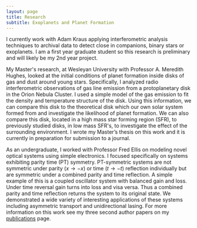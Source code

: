 ```yaml
---
layout: page
title: Research
subtitle: Exoplanets and Planet Formation
---
```


I currently work with Adam Kraus applying interferometric analysis techniques to archival data to detect close in companions, binary stars or exoplanets. I am a first year graduate student so this research is preliminary and will likely be my 2nd year project.

My Master's research, at Wesleyan University with Professor A. Meredith Hughes, looked at the initial conditions of planet formation inside disks of gas and dust around young stars. Specifically, I analyzed radio interferometric observations of gas line emission from a protoplanetary disk in the Orion Nebula Cluster. I used a simple model of the gas emission to fit the density and temperature structure of the disk. Using this information, we can compare this disk to the theoretical disk which our own solar system formed from and investigate the likelihood of planet formation. We can also compare this disk, located in a high mass star forming region (SFR), to previously studied disks, in low mass SFR's, to investigate the effect of the surrounding environment. I wrote my Master’s thesis on this work and it is currently in preparation for submission to a journal.

As an undergraduate, I worked with Professor Fred Ellis on modeling novel optical systems using simple electronics. I focused specifically on systems exhibiting parity time (PT) symmetry. PT-symmetric systems are not symmetric under parity $(x \rightarrow -x)$ or time $(t \rightarrow -t)$ reflection individually but are symmetric under a combined parity and time reflection. A simple example of this is a coupled oscillator system with balanced gain and loss. Under time reversal gain turns into loss and visa versa. Thus a combined parity and time reflection returns the system to its original state. We demonstrated a wide variety of interesting applications of these systems including asymmetric transport and unidirectional lasing. For more information on this work see my three second author papers on my [publications](/publications) page.
